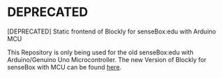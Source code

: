# DEPRECATED
[DEPRECATED] Static frontend of Blockly for senseBox:edu with Arduino MCU

This Repository is only being used for the old senseBox:edu with Arduino/Genuino Uno Microcontroller. The new Version of Blockly for senseBox with MCU can be found [here](https://github.com/sensebox/ardublockly-1).
